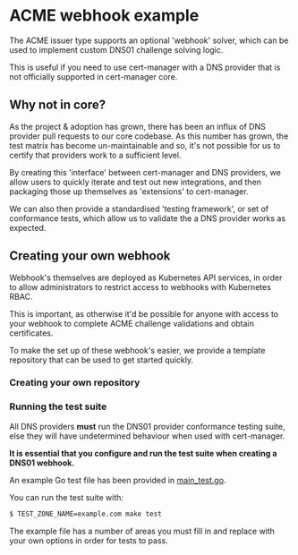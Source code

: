 # ACME webhook example

The ACME issuer type supports an optional 'webhook' solver, which can be used
to implement custom DNS01 challenge solving logic.

This is useful if you need to use cert-manager with a DNS provider that is not
officially supported in cert-manager core.

## Why not in core?

As the project & adoption has grown, there has been an influx of DNS provider
pull requests to our core codebase. As this number has grown, the test matrix
has become un-maintainable and so, it's not possible for us to certify that
providers work to a sufficient level.

By creating this 'interface' between cert-manager and DNS providers, we allow
users to quickly iterate and test out new integrations, and then packaging
those up themselves as 'extensions' to cert-manager.

We can also then provide a standardised 'testing framework', or set of
conformance tests, which allow us to validate the a DNS provider works as
expected.

## Creating your own webhook

Webhook's themselves are deployed as Kubernetes API services, in order to allow
administrators to restrict access to webhooks with Kubernetes RBAC.

This is important, as otherwise it'd be possible for anyone with access to your
webhook to complete ACME challenge validations and obtain certificates.

To make the set up of these webhook's easier, we provide a template repository
that can be used to get started quickly.

### Creating your own repository

### Running the test suite

All DNS providers **must** run the DNS01 provider conformance testing suite,
else they will have undetermined behaviour when used with cert-manager.

**It is essential that you configure and run the test suite when creating a
DNS01 webhook.**

An example Go test file has been provided in [main_test.go]().

You can run the test suite with:

```bash
$ TEST_ZONE_NAME=example.com make test
```

The example file has a number of areas you must fill in and replace with your
own options in order for tests to pass.
